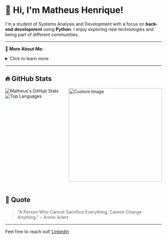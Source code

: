 # 👋 Hi, I'm Matheus Henrique!

I'm a student of Systems Analysis and Development with a focus on **back-end development** using **Python**. I enjoy exploring new technologies and being part of different communities.

---

🔎 **More About Me:**
<details>
  <summary>Click to learn more</summary>
  
  - 🎓 Student of **Systems Analysis and Development**
  - 💻 Focused on back-end development with Python
  - 🎯 Interested in technology!
  - 🚀 Always looking to learn and improve!
</details>

---

## 🔥 GitHub Stats

<div style="display: flex; align-items: flex-start;">
  <div style="flex: 1; padding-right: 20px;">
    <img src="https://github-readme-stats.vercel.app/api?username=your-username&show_icons=true&theme=tokyonight" alt="Matheus's GitHub Stats" />
    <br/>
    <img src="https://github-readme-stats.vercel.app/api/top-langs/?username=your-username&layout=compact&theme=tokyonight" alt="Top Languages" />
  </div>
  <div style="flex: 1;">
    <img src="https://link-to-anime-image.png" alt="Custom Image" width="300px" />
  </div>
</div>

<br/>

## 📜 Quote

> "A Person Who Cannot Sacrifice Everything, Cannot Change Anything." – Armin Arlert

---

Feel free to reach out! [LinkedIn](https://www.linkedin.com/in/matheus-henrique-8ba576302/)
